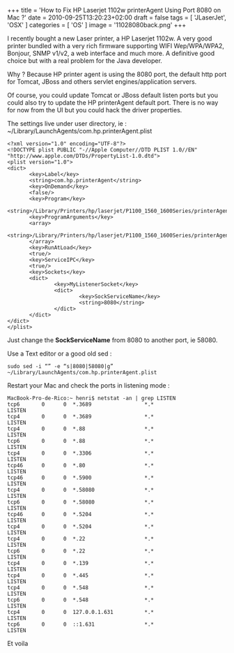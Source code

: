 +++
title = 'How to Fix HP Laserjet 1102w printerAgent Using Port 8080 on Mac ?'
date = 2010-09-25T13:20:23+02:00
draft = false
tags = [ 'JLaserJet', 'OSX' ]
categories = [ 'OS' ]
image = '11028080back.png'
+++

I recently bought a new Laser printer, a HP Laserjet 1102w. A very good printer bundled with a very rich firmware supporting WIFI Wep/WPA/WPA2, Bonjour, SNMP v1/v2, a web interface and much more. A definitive good choice but with a real problem for the Java developer.

Why ? Because HP printer agent is using the 8080 port, the default http port for Tomcat, JBoss and others servlet engines/application servers.

Of course, you could update Tomcat or JBoss default listen ports but you could also try to update the HP printerAgent default port. There is no way for now from the UI but you could hack the driver properties.

The settings live under user directory, ie : ~/Library/LaunchAgents/com.hp.printerAgent.plist


```
<?xml version="1.0" encoding="UTF-8"?>
<!DOCTYPE plist PUBLIC "-//Apple Computer//DTD PLIST 1.0//EN"
"http://www.apple.com/DTDs/PropertyList-1.0.dtd">
<plist version="1.0">
<dict>
       <key>Label</key>
       <string>com.hp.printerAgent</string>
       <key>OnDemand</key>
       <false/>
       <key>Program</key>
       <string>/Library/Printers/hp/laserjet/P1100_1560_1600Series/printerAgent</string>
       <key>ProgramArguments</key>
       <array>
       <string>/Library/Printers/hp/laserjet/P1100_1560_1600Series/printerAgent</string>
       </array>
       <key>RunAtLoad</key>
       <true/>
       <key>ServiceIPC</key>
       <true/>
       <key>Sockets</key>
       <dict>
               <key>MyListenerSocket</key>
               <dict>
                       <key>SockServiceName</key>
                       <string>8080</string>
               </dict>
       </dict>
</dict>
</plist>
```



Just change the **SockServiceName** from 8080 to another port, ie 58080.

Use a Text editor or a good old sed :

```
sudo sed -i “” -e “s|8080|58080|g” ~/Library/LaunchAgents/com.hp.printerAgent.plist
```

Restart your Mac and check the ports in listening mode :

```
MacBook-Pro-de-Rico:~ henri$ netstat -an | grep LISTEN
tcp6       0      0  *.3689                 *.*                    LISTEN
tcp4       0      0  *.3689                 *.*                    LISTEN
tcp4       0      0  *.88                   *.*                    LISTEN
tcp6       0      0  *.88                   *.*                    LISTEN
tcp4       0      0  *.3306                 *.*                    LISTEN
tcp46      0      0  *.80                   *.*                    LISTEN
tcp46      0      0  *.5900                 *.*                    LISTEN
tcp4       0      0  *.58080                *.*                    LISTEN
tcp6       0      0  *.58080                *.*                    LISTEN
tcp46      0      0  *.5204                 *.*                    LISTEN
tcp4       0      0  *.5204                 *.*                    LISTEN
tcp4       0      0  *.22                   *.*                    LISTEN
tcp6       0      0  *.22                   *.*                    LISTEN
tcp4       0      0  *.139                  *.*                    LISTEN
tcp4       0      0  *.445                  *.*                    LISTEN
tcp4       0      0  *.548                  *.*                    LISTEN
tcp6       0      0  *.548                  *.*                    LISTEN
tcp4       0      0  127.0.0.1.631          *.*                    LISTEN
tcp6       0      0  ::1.631                *.*                    LISTEN
```
Et voila